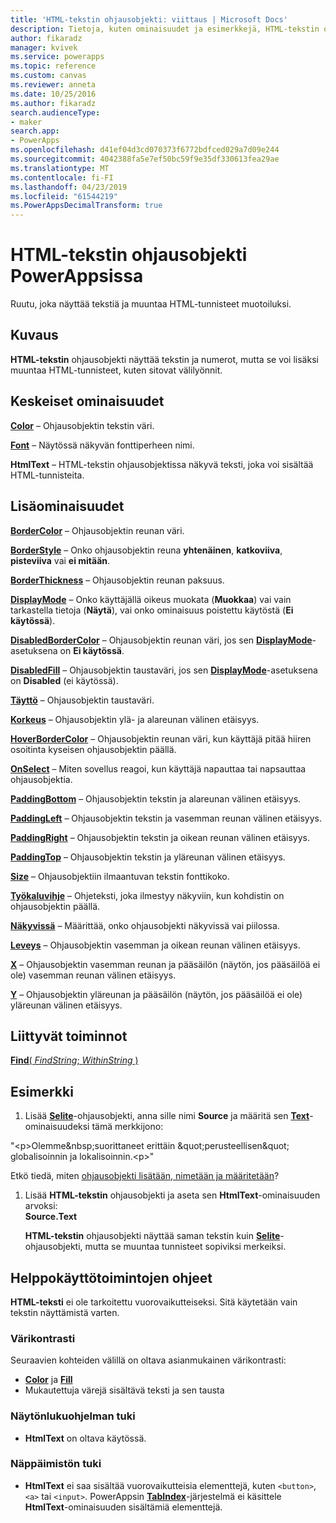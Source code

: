 ```yaml
---
title: 'HTML-tekstin ohjausobjekti: viittaus | Microsoft Docs'
description: Tietoja, kuten ominaisuudet ja esimerkkejä, HTML-tekstin ohjausobjektista
author: fikaradz
manager: kvivek
ms.service: powerapps
ms.topic: reference
ms.custom: canvas
ms.reviewer: anneta
ms.date: 10/25/2016
ms.author: fikaradz
search.audienceType:
- maker
search.app:
- PowerApps
ms.openlocfilehash: d41ef04d3cd070373f6772bdfced029a7d09e244
ms.sourcegitcommit: 4042388fa5e7ef50bc59f9e35df330613fea29ae
ms.translationtype: MT
ms.contentlocale: fi-FI
ms.lasthandoff: 04/23/2019
ms.locfileid: "61544219"
ms.PowerAppsDecimalTransform: true
---
```

# <a name="html-text-control-in-powerapps"></a>HTML-tekstin ohjausobjekti PowerAppsissa
Ruutu, joka näyttää tekstiä ja muuntaa HTML-tunnisteet muotoiluksi.

## <a name="description"></a>Kuvaus
**HTML-tekstin** ohjausobjekti näyttää tekstin ja numerot, mutta se voi lisäksi muuntaa HTML-tunnisteet, kuten sitovat välilyönnit.

## <a name="key-properties"></a>Keskeiset ominaisuudet
**[Color](properties-color-border.md)**  – Ohjausobjektin tekstin väri.

**[Font](properties-text.md)** – Näytössä näkyvän fonttiperheen nimi.

**HtmlText** – HTML-tekstin ohjausobjektissa näkyvä teksti, joka voi sisältää HTML-tunnisteita.

## <a name="additional-properties"></a>Lisäominaisuudet
**[BorderColor](properties-color-border.md)** – Ohjausobjektin reunan väri.

**[BorderStyle](properties-color-border.md)** – Onko ohjausobjektin reuna **yhtenäinen**, **katkoviiva**, **pisteviiva** vai **ei mitään**.

**[BorderThickness](properties-color-border.md)** – Ohjausobjektin reunan paksuus.

**[DisplayMode](properties-core.md)** – Onko käyttäjällä oikeus muokata (**Muokkaa**) vai vain tarkastella tietoja (**Näytä**), vai onko ominaisuus poistettu käytöstä (**Ei käytössä**).

**[DisabledBorderColor](properties-color-border.md)** – Ohjausobjektin reunan väri, jos sen **[DisplayMode](properties-core.md)**-asetuksena on **Ei käytössä**.

**[DisabledFill](properties-color-border.md)** – Ohjausobjektin taustaväri, jos sen **[DisplayMode](properties-core.md)**-asetuksena on **Disabled** (ei käytössä).

**[Täyttö](properties-color-border.md)** – Ohjausobjektin taustaväri.

**[Korkeus](properties-size-location.md)** – Ohjausobjektin ylä- ja alareunan välinen etäisyys.

**[HoverBorderColor](properties-color-border.md)** – Ohjausobjektin reunan väri, kun käyttäjä pitää hiiren osoitinta kyseisen ohjausobjektin päällä.

**[OnSelect](properties-core.md)** – Miten sovellus reagoi, kun käyttäjä napauttaa tai napsauttaa ohjausobjektia.

**[PaddingBottom](properties-size-location.md)** – Ohjausobjektin tekstin ja alareunan välinen etäisyys.

**[PaddingLeft](properties-size-location.md)** – Ohjausobjektin tekstin ja vasemman reunan välinen etäisyys.

**[PaddingRight](properties-size-location.md)** – Ohjausobjektin tekstin ja oikean reunan välinen etäisyys.

**[PaddingTop](properties-size-location.md)** – Ohjausobjektin tekstin ja yläreunan välinen etäisyys.

**[Size](properties-text.md)** – Ohjausobjektiin ilmaantuvan tekstin fonttikoko.

**[Työkaluvihje](properties-core.md)** – Ohjeteksti, joka ilmestyy näkyviin, kun kohdistin on ohjausobjektin päällä.

**[Näkyvissä](properties-core.md)** – Määrittää, onko ohjausobjekti näkyvissä vai piilossa.

**[Leveys](properties-size-location.md)** – Ohjausobjektin vasemman ja oikean reunan välinen etäisyys.

**[X](properties-size-location.md)** – Ohjausobjektin vasemman reunan ja pääsäilön (näytön, jos pääsäilöä ei ole) vasemman reunan välinen etäisyys.

**[Y](properties-size-location.md)** – Ohjausobjektin yläreunan ja pääsäilön (näytön, jos pääsäilöä ei ole) yläreunan välinen etäisyys.

## <a name="related-functions"></a>Liittyvät toiminnot
[**Find**( *FindString*; *WithinString* )](../functions/function-find.md)

## <a name="example"></a>Esimerkki
1. Lisää **[Selite](control-text-box.md)**-ohjausobjekti, anna sille nimi **Source** ja määritä sen **[Text](properties-core.md)**-ominaisuudeksi tämä merkkijono:

"\<p>Olemme\&nbsp;suorittaneet erittäin \&quot;perusteellisen\&quot; globalisoinnin ja lokalisoinnin.\<p>"

Etkö tiedä, miten [ohjausobjekti lisätään, nimetään ja määritetään](../add-configure-controls.md)?

1. Lisää **HTML-tekstin** ohjausobjekti ja aseta sen **HtmlText**-ominaisuuden arvoksi:<br>
   **Source.Text**
   
     **HTML-tekstin** ohjausobjekti näyttää saman tekstin kuin **[Selite](control-text-box.md)**-ohjausobjekti, mutta se muuntaa tunnisteet sopiviksi merkeiksi.


## <a name="accessibility-guidelines"></a>Helppokäyttötoimintojen ohjeet
**HTML-teksti** ei ole tarkoitettu vuorovaikutteiseksi. Sitä käytetään vain tekstin näyttämistä varten.

### <a name="color-contrast"></a>Värikontrasti
Seuraavien kohteiden välillä on oltava asianmukainen värikontrasti:
* **[Color](properties-color-border.md)** ja **[Fill](properties-color-border.md)**
* Mukautettuja värejä sisältävä teksti ja sen tausta

### <a name="screen-reader-support"></a>Näytönlukuohjelman tuki
* **HtmlText** on oltava käytössä.

### <a name="keyboard-support"></a>Näppäimistön tuki
* **HtmlText** ei saa sisältää vuorovaikutteisia elementtejä, kuten `<button>`, `<a>` tai `<input>`. PowerAppsin **[TabIndex](properties-accessibility.md)**-järjestelmä ei käsittele **HtmlText**-ominaisuuden sisältämiä elementtejä.
